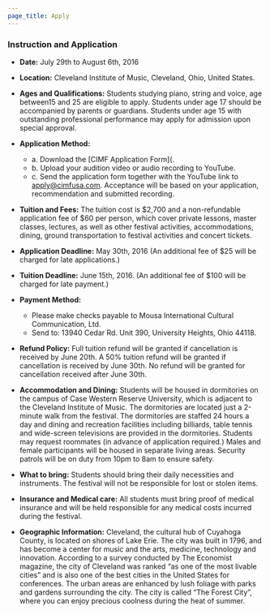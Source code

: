 ```yaml
---
page_title: Apply
---
```


### Instruction and Application

- **Date:** July 29th to August 6th, 2016

- **Location:** Cleveland Institute of Music, Cleveland, Ohio, United States.

- **Ages and Qualifications:** Students studying piano, string and voice, age between15 and 25 are eligible to apply. Students under age 17 should be accompanied by parents or guardians. Students under age 15 with outstanding professional performance may apply for admission upon special approval. 

- **Application Method:** 
  - a. Download the [CIMF Application Form](. 
  - b. Upload your audition video or audio recording to YouTube. 
  - c. Send the application form together with the YouTube link to apply@cimfusa.com. Acceptance will be based on your application, recommendation and submitted recording. 

- **Tuition and Fees:** The tuition cost is $2,700 and a non-refundable application fee of $60 per person, which cover private lessons, master classes, lectures, as well as other festival activities, accommodations, dining, ground transportation to festival activities and concert tickets. 

- **Application Deadline:** May 30th, 2016 (An additional fee of $25 will be charged for late applications.) 

- **Tuition Deadline:** June 15th, 2016. (An additional fee of $100 will be charged for late payment.)

- **Payment Method:** 
    - Please make checks payable to Mousa International Cultural Communication, Ltd. 
    - Send to: 13940 Cedar Rd. Unit 390, University Heights, Ohio 44118.

- **Refund Policy:** Full tuition refund will be granted if cancellation is received by June 20th. A 50% tuition refund will be granted if cancellation is received by June 30th. No refund will be granted for cancellation received after June 30th. 

- **Accommodation and Dining:** Students will be housed in dormitories on the campus of Case Western Reserve University, which is adjacent to the Cleveland Institute of Music. The dormitories are located just a 2-minute walk from the festival. The dormitories are staffed 24 hours a day and dining and recreation facilities including billiards, table tennis and wide-screen televisions are provided in the dormitories. Students may request roommates (in advance of application required.) Males and female participants will be housed in separate living areas. Security patrols will be on duty from 10pm to 8am to ensure safety.

- **What to bring:** Students should bring their daily necessities and instruments. The festival will not be responsible for lost or stolen items. 

- **Insurance and Medical care:** All students must bring proof of medical insurance and will be held responsible for any medical costs incurred during the festival. 

- **Geographic Information:** Cleveland, the cultural hub of Cuyahoga County, is located on shores of Lake Erie. The city was built in 1796, and has become a center for music and the arts, medicine, technology and innovation. According to a survey conducted by The Economist magazine, the city of Cleveland was ranked “as one of the most livable cities” and is also one of the best cities in the United States for conferences. The urban areas are enhanced by lush foliage with parks and gardens surrounding the city. The city is called “The Forest City”, where you can enjoy precious coolness during the heat of summer. 
